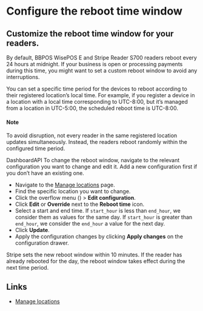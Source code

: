# Configure the reboot time window

## Customize the reboot time window for your readers.

By default, BBPOS WisePOS E and Stripe Reader S700 readers reboot every 24 hours
at midnight. If your business is open or processing payments during this time,
you might want to set a custom reboot window to avoid any interruptions.

You can set a specific time period for the devices to reboot according to their
registered location’s local time. For example, if you register a device in a
location with a local time corresponding to UTC-8:00, but it’s managed from a
location in UTC-5:00, the scheduled reboot time is UTC-8:00.

#### Note

To avoid disruption, not every reader in the same registered location updates
simultaneously. Instead, the readers reboot randomly within the configured time
period.

DashboardAPI
To change the reboot window, navigate to the relevant configuration you want to
change and edit it. Add a new configuration first if you don’t have an existing
one.

- Navigate to the [Manage
locations](https://dashboard.stripe.com/terminal/locations) page.
- Find the specific location you want to change.
- Click the overflow menu () > **Edit configuration**.
- Click **Edit** or **Override** next to the **Reboot time** icon.
- Select a start and end time. If `start_hour` is less than `end_hour`, we
consider them as values for the same day. If `start_hour` is greater than
`end_hour`, we consider the `end_hour` a value for the next day.
- Click **Update**.
- Apply the configuration changes by clicking **Apply changes** on the
configuration drawer.

Stripe sets the new reboot window within 10 minutes. If the reader has already
rebooted for the day, the reboot window takes effect during the next time
period.

## Links

- [Manage locations](https://dashboard.stripe.com/terminal/locations)